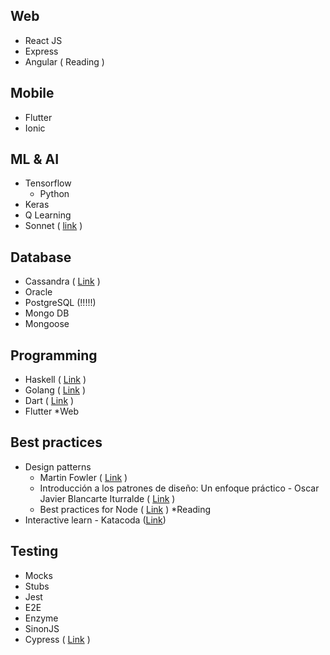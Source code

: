 

## Web 
 - React JS 
 - Express
 - Angular ( Reading ) 
 
## Mobile
 - Flutter 
 - Ionic

## ML & AI 
 - Tensorflow 
	 - Python
 - Keras 
 - Q Learning
 - Sonnet ( [link](https://github.com/deepmind/sonnet) )

## Database
 - Cassandra ( [Link](http://cassandra.apache.org/) ) 
 - Oracle 
 - PostgreSQL (!!!!!)
 - Mongo DB 
  - Mongoose
  

## Programming
 - Haskell ( [Link](https://www.haskell.org/) )
 - Golang ( [Link](https://golang.org/#) )
 - Dart ( [Link](https://www.dartlang.org/) ) 
  - Flutter *Web

## Best practices
 - Design patterns
	- Martin Fowler ( [Link](https://martinfowler.com/) )
  	- Introducción a los patrones de diseño: Un enfoque práctico - Oscar Javier Blancarte Iturralde  ( [Link](https://www.amazon.com.mx/Introducci%C3%B3n-los-patrones-dise%C3%B1o-pr%C3%A1ctico-ebook/dp/B01M9CG9QL/ref=sr_1_1?ie=UTF8&qid=1549767764&sr=8-1&keywords=patrones+de+dise%C3%B1o) )
	- Best practices for Node ( [Link]( https://github.com/i0natan/nodebestpractices ) ) *Reading
 - Interactive learn - Katacoda ([Link](https://www.katacoda.com/learn)) 
 
 ## Testing 
 - Mocks
 - Stubs 
 - Jest 
 - E2E
 - Enzyme
 - SinonJS
 - Cypress ( [Link](https://www.cypress.io/) )
